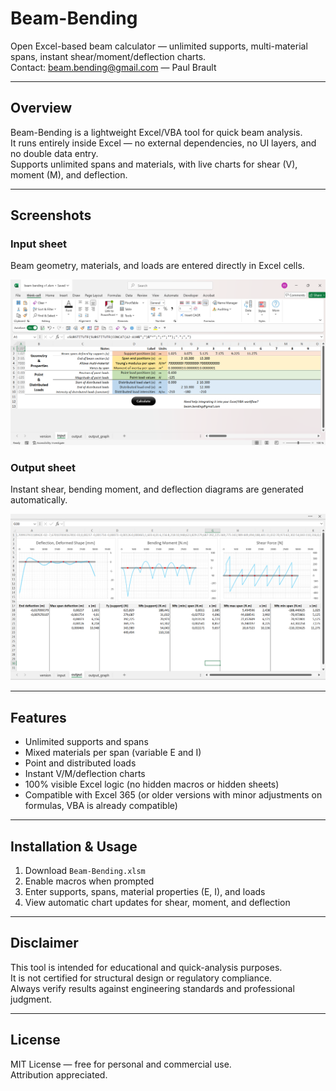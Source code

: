 # Beam-Bending

Open Excel-based beam calculator — unlimited supports, multi-material spans, instant shear/moment/deflection charts.  
Contact: beam.bending@gmail.com — Paul Brault

---

## Overview

Beam-Bending is a lightweight Excel/VBA tool for quick beam analysis.  
It runs entirely inside Excel — no external dependencies, no UI layers, and no double data entry.  
Supports unlimited spans and materials, with live charts for shear (V), moment (M), and deflection.

---

## Screenshots

### Input sheet
Beam geometry, materials, and loads are entered directly in Excel cells.

![Input sheet](docs/input_UI.png)

### Output sheet
Instant shear, bending moment, and deflection diagrams are generated automatically.

![Output sheet](docs/output_UI.png)

---

## Features

- Unlimited supports and spans  
- Mixed materials per span (variable E and I)  
- Point and distributed loads  
- Instant V/M/deflection charts  
- 100% visible Excel logic (no hidden macros or hidden sheets)  
- Compatible with Excel 365 (or older versions with minor adjustments on formulas, VBA is already compatible)

---

## Installation & Usage

1. Download `Beam-Bending.xlsm`  
2. Enable macros when prompted  
3. Enter supports, spans, material properties (E, I), and loads  
4. View automatic chart updates for shear, moment, and deflection  

---

## Disclaimer

This tool is intended for educational and quick-analysis purposes.  
It is not certified for structural design or regulatory compliance.  
Always verify results against engineering standards and professional judgment.

---

## License

MIT License — free for personal and commercial use.  
Attribution appreciated.
